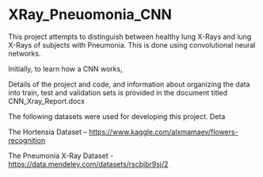 # XRay_Pneuomonia_CNN
This project attempts to distinguish between healthy lung X-Rays and lung X-Rays of subjects with Pneumonia.
This is done using convolutional neural networks.

Initially, to learn how a CNN works, 

Details of the project and code, and information about organizing the data into train, test and validation sets is provided in the 
document titled CNN_Xray_Report.docx

The following datasets were used for developing this project. Deta

The Hortensia Dataset – https://www.kaggle.com/alxmamaev/flowers-recognition

The Pneumonia X-Ray Dataset - https://data.mendeley.com/datasets/rscbjbr9sj/2

